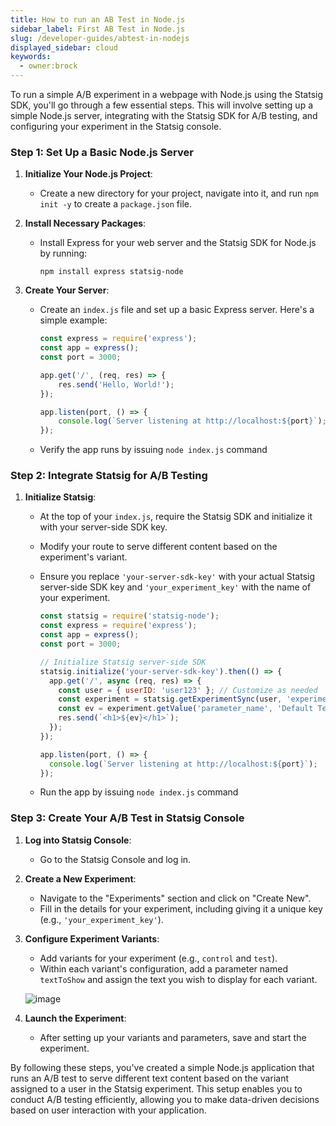 ```yaml
---
title: How to run an AB Test in Node.js
sidebar_label: First AB Test in Node.js
slug: /developer-guides/abtest-in-nodejs
displayed_sidebar: cloud
keywords:
  - owner:brock
---
```


To run a simple A/B experiment in a webpage with Node.js using the Statsig SDK, you'll go through a few essential steps. This will involve setting up a simple Node.js server, integrating with the Statsig SDK for A/B testing, and configuring your experiment in the Statsig console.

### Step 1: Set Up a Basic Node.js Server

1. **Initialize Your Node.js Project**:
    - Create a new directory for your project, navigate into it, and run `npm init -y` to create a `package.json` file.

2. **Install Necessary Packages**:
    - Install Express for your web server and the Statsig SDK for Node.js by running:
      ```
      npm install express statsig-node
      ```

3. **Create Your Server**:
    - Create an `index.js` file and set up a basic Express server. Here's a simple example:
      ```javascript
      const express = require('express');
      const app = express();
      const port = 3000;

      app.get('/', (req, res) => {
          res.send('Hello, World!');
      });

      app.listen(port, () => {
          console.log(`Server listening at http://localhost:${port}`);
      });
      ```

    - Verify the app runs by issuing `node index.js` command

### Step 2: Integrate Statsig for A/B Testing

1. **Initialize Statsig**:
    - At the top of your `index.js`, require the Statsig SDK and initialize it with your server-side SDK key.
    - Modify your route to serve different content based on the experiment's variant.
    - Ensure you replace `'your-server-sdk-key'` with your actual Statsig server-side SDK key and `'your_experiment_key'` with the name of your experiment.

      ```javascript
      const statsig = require('statsig-node');
      const express = require('express');
      const app = express();
      const port = 3000;

      // Initialize Statsig server-side SDK
      statsig.initialize('your-server-sdk-key').then(() => {
        app.get('/', async (req, res) => {
          const user = { userID: 'user123' }; // Customize as needed
          const experiment = statsig.getExperimentSync(user, 'experiment_name');
          const ev = experiment.getValue('parameter_name', 'Default Text');
          res.send(`<h1>${ev}</h1>`);
        });
      });

      app.listen(port, () => {
        console.log(`Server listening at http://localhost:${port}`);
      });
      ```
    - Run the app by issuing `node index.js` command

### Step 3: Create Your A/B Test in Statsig Console

1. **Log into Statsig Console**:
    - Go to the Statsig Console and log in.

2. **Create a New Experiment**:
    - Navigate to the "Experiments" section and click on "Create New".
    - Fill in the details for your experiment, including giving it a unique key (e.g., `'your_experiment_key'`).

3. **Configure Experiment Variants**:
    - Add variants for your experiment (e.g., `control` and `test`).
    - Within each variant's configuration, add a parameter named `textToShow` and assign the text you wish to display for each variant.

    ![image](https://github.com/statsig-io/.github/assets/74588208/8a667aeb-9189-4e7d-8a22-a42dabcdfe09)

4. **Launch the Experiment**:
    - After setting up your variants and parameters, save and start the experiment.

By following these steps, you've created a simple Node.js application that runs an A/B test to serve different text content based on the variant assigned to a user in the Statsig experiment. This setup enables you to conduct A/B testing efficiently, allowing you to make data-driven decisions based on user interaction with your application.